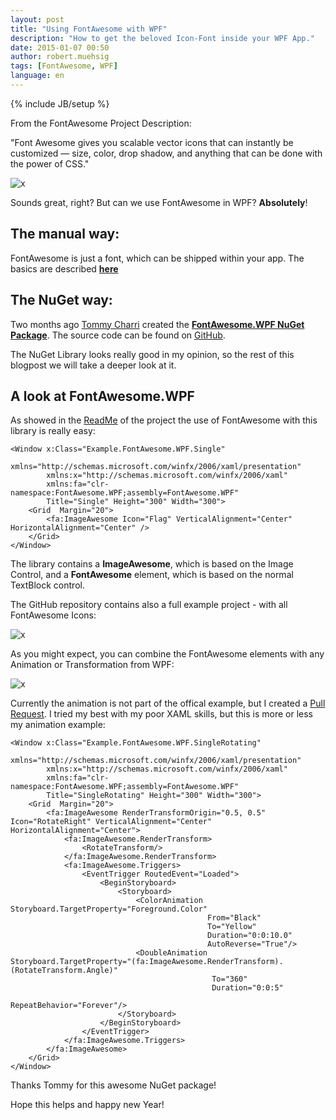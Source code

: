 ```yaml
---
layout: post
title: "Using FontAwesome with WPF"
description: "How to get the beloved Icon-Font inside your WPF App."
date: 2015-01-07 00:50
author: robert.muehsig
tags: [FontAwesome, WPF]
language: en
---
```

{% include JB/setup %}

From the FontAwesome Project Description:

"Font Awesome gives you scalable vector icons that can instantly be customized — size, color, drop shadow, and anything that can be done with the power of CSS." 

![x]({{BASE_PATH}}/assets/md-images/2015-01-07/fontawesome.png "FontAwesome")

Sounds great, right? But can we use FontAwesome in WPF? __Absolutely__! 

## The manual way:
FontAwesome is just a font, which can be shipped within your app. The basics are described __[here](http://stackoverflow.com/questions/23108181/changing-font-icon-in-wpf-using-font-awesome)__

## The NuGet way:
Two months ago [Tommy Charri](https://github.com/charri) created the __[FontAwesome.WPF NuGet Package](http://www.nuget.org/packages/FontAwesome.WPF/)__. The source code can be found on [GitHub](https://github.com/charri/Font-Awesome-WPF).

The NuGet Library looks really good in my opinion, so the rest of this blogpost we will take a deeper look at it.

## A look at FontAwesome.WPF

As showed in the [ReadMe](https://github.com/charri/Font-Awesome-WPF) of the project the use of FontAwesome with this library is really easy:

    <Window x:Class="Example.FontAwesome.WPF.Single"
            xmlns="http://schemas.microsoft.com/winfx/2006/xaml/presentation"
            xmlns:x="http://schemas.microsoft.com/winfx/2006/xaml"
            xmlns:fa="clr-namespace:FontAwesome.WPF;assembly=FontAwesome.WPF"
            Title="Single" Height="300" Width="300">
        <Grid  Margin="20">
            <fa:ImageAwesome Icon="Flag" VerticalAlignment="Center" HorizontalAlignment="Center" />
        </Grid>
    </Window>

The library contains a __ImageAwesome__, which is based on the Image Control, and a __FontAwesome__ element, which is based on the normal TextBlock control.

The GitHub repository contains also a full example project - with all FontAwesome Icons:

![x]({{BASE_PATH}}/assets/md-images/2015-01-07/wpfexample.png "WPF Example")

As you might expect, you can combine the FontAwesome elements with any Animation or Transformation from WPF:

![x]({{BASE_PATH}}/assets/md-images/2015-01-07/animation.gif "Animations and Transformations")

Currently the animation is not part of the offical example, but I created a [Pull Request](https://github.com/charri/Font-Awesome-WPF/pull/1). I tried my best with my poor XAML skills, but this is more or less my animation example:

    <Window x:Class="Example.FontAwesome.WPF.SingleRotating"
            xmlns="http://schemas.microsoft.com/winfx/2006/xaml/presentation"
            xmlns:x="http://schemas.microsoft.com/winfx/2006/xaml"
            xmlns:fa="clr-namespace:FontAwesome.WPF;assembly=FontAwesome.WPF"
            Title="SingleRotating" Height="300" Width="300">
        <Grid  Margin="20">
            <fa:ImageAwesome RenderTransformOrigin="0.5, 0.5" Icon="RotateRight" VerticalAlignment="Center" HorizontalAlignment="Center">
                <fa:ImageAwesome.RenderTransform>
                    <RotateTransform/>
                </fa:ImageAwesome.RenderTransform>
                <fa:ImageAwesome.Triggers>
                    <EventTrigger RoutedEvent="Loaded">
                        <BeginStoryboard>
                            <Storyboard>
                                <ColorAnimation Storyboard.TargetProperty="Foreground.Color"
                                                From="Black"
                                                To="Yellow"              
                                                Duration="0:0:10.0"
                                                AutoReverse="True"/>
                                <DoubleAnimation Storyboard.TargetProperty="(fa:ImageAwesome.RenderTransform).(RotateTransform.Angle)"
                                                 To="360"
                                                 Duration="0:0:5"
                                                 RepeatBehavior="Forever"/>
                            </Storyboard>
                        </BeginStoryboard>
                    </EventTrigger>
                </fa:ImageAwesome.Triggers>
            </fa:ImageAwesome>
        </Grid>
    </Window>

Thanks Tommy for this awesome NuGet package!
   
Hope this helps and happy new Year!
